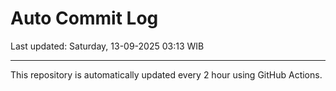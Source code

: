 # Auto Commit Log

Last updated: Saturday, 13-09-2025 03:13 WIB

---

This repository is automatically updated every 2 hour using GitHub Actions.
